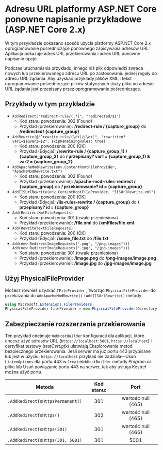 # <a name="aspnet-core-url-rewriting-sample-aspnet-core-2x"></a>Adresu URL platformy ASP.NET Core ponowne napisanie przykładowe (ASP.NET Core 2.x)

W tym przykładzie pokazano sposób użycia platformy ASP.NET Core 2.x oprogramowanie pośredniczące ponownego zapisywania adresów URL. Aplikacja pokazuje adres URL przekierowania i adres URL ponowne napisanie opcje.

Podczas uruchamiania przykładu, innego niż plik odpowiedzi zwraca nowych lub przekierowanego adresu URL po zastosowaniu jednej reguły do adresu URL żądania. Aby uzyskać przykłady plików XML i tekst oprogramowanie pośredniczące plików statycznych służy pliku po adresie URL żądania jest przepisany przez oprogramowanie pośredniczące.

## <a name="examples-in-this-sample"></a>Przykłady w tym przykładzie

* `AddRedirect("redirect-rule/(.*)", "redirected/$1")`
  - Kod stanu powodzenia: 302 (Found)
  - Przykład (przekierowanie): **/redirect-rule / {capture_group}** do **/redirected/ {capture_group}**
* `AddRewrite(@"^rewrite-rule/(\d+)/(\d+)", "rewritten?var1=$1&var2=$2", skipRemainingRules: true)`
  - Kod stanu powodzenia: 200 (OK)
  - Przykład (Edycja): **/rewrite-rule / {capture_group_1} / {capture_group_2}** do **/ przepisany? var1 = {capture_group_1} & var2 = {capture_group_2}**
* `AddApacheModRewrite(env.ContentRootFileProvider, "ApacheModRewrite.txt")`
  - Kod stanu powodzenia: 302 (Found)
  - Przykład (przekierowanie): **/apache-mod-rules-redirect / {capture_group}** do **/ przekierowanie? id = {capture_group}**
* `AddIISUrlRewrite(env.ContentRootFileProvider, "IISUrlRewrite.xml")`
  - Kod stanu powodzenia: 200 (OK)
  - Przykład (Edycja): **/iis-rules-rewrite / {capture_group}** do **/ przepisany? id = {capture_group}**
* `Add(RedirectXmlFileRequests)`
  - Kod stanu powodzenia: 301 (trwale przeniesiona)
  - Przykład (przekierowanie): **/file.xml** do **/xmlfiles/file.xml**
* `Add(RewriteTextFileRequests)`
  - Kod stanu powodzenia: 200 (OK)
  - Przykład (Edycja): **/some_file.txt** do **/file.txt**
* `Add(new RedirectImageRequests(".png", "/png-images")))`<br>`Add(new RedirectImageRequests(".jpg", "/jpg-images")))`
  - Kod stanu powodzenia: 301 (trwale przeniesiona)
  - Przykład (przekierowanie): **/image.png** do **/png-images/image.png**
  - Przykład (przekierowanie): **/image.jpg** do **/jpg-images/image.jpg**

## <a name="use-a-physicalfileprovider"></a>Użyj PhysicalFileProvider

Możesz również uzyskać `IFileProvider` , tworząc `PhysicalFileProvider` do przekazania do `AddApacheModRewrite()` i `AddIISUrlRewrite()` metody:

```csharp
using Microsoft.Extensions.FileProviders;
PhysicalFileProvider fileProvider = new PhysicalFileProvider(Directory.GetCurrentDirectory());
```

## <a name="secure-redirection-extensions"></a>Zabezpieczanie rozszerzenia przekierowania

Ten przykład obejmuje `WebHostBuilder` konfiguracji dla aplikacji, które chcesz użyć adresów URL (`https://localhost:5001`, `https://localhost`) i certyfikat testowy (*testCert.pfx*) ułatwiają Eksplorowanie metod bezpiecznego przekierowania. Jeśli serwer ma już portu 443 przypisane lub jest w użyciu, `https://localhost` przykład nie zadziała&mdash;Usuń `ListenOptions` dla portu 443 w `CreateWebHostBuilder` metody *Program.cs* pliku lub Usuń powiązanie portu 443 na serwer, tak aby usługa Kestrel można użyć portu.

| Metoda                           | Kod stanu: |    Port    |
| -------------------------------- | :---------: | :--------: |
| `.AddRedirectToHttpsPermanent()` |     301     | wartość null (465) |
| `.AddRedirectToHttps()`          |     302     | wartość null (465) |
| `.AddRedirectToHttps(301)`       |     301     | wartość null (465) |
| `.AddRedirectToHttps(301, 5001)` |     301     |    5001    |
